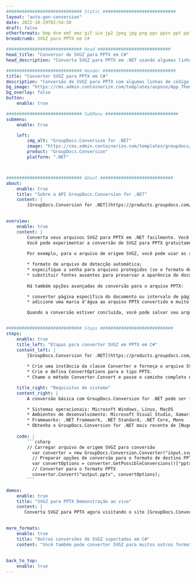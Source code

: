 ```yaml
---
############################# Static ############################
layout: "auto-gen-conversion"
date: 2022-10-29T02:54:50
draft: false
otherformats: bmp dcm emf emz gif ico jp2 jpeg jpg png pps ppsx ppt pptx psb psd svg svgz tga tif tiff webp wmf wmz
breadcrumb: SVGZ para PPTX em C#

############################# Head ############################
head_title: "Conversor de SVGZ para PPTX em C#"
head_description: "Converta SVGZ para PPTX em .NET usando algumas linhas de código. Use a API de conversão de documentos do GroupDocs para converter mais de 160 formatos de arquivo."

############################# Header ############################
title: "Converter SVGZ para PPTX em C#"
description: "Conversão de SVGZ para PPTX com algumas linhas de código .NET"
bg_image: "https://cms.admin.containerize.com/templates/aspose/App_Themes/V3/images/bg/header1.png"
bg_overlay: false
button:
    enable: true

############################# SubMenu ############################
submenu:
    enable: true

    left:
        img_alt: "GroupDocs.Conversion for .NET"
        image: "https://cms.admin.containerize.com/templates/groupdocs/images/product-logos/90x90-noborder/groupdocs-conversion-net.png"
        product: "GroupDocs.Conversion"
        platform: ".NET"



############################# About ############################
about:
    enable: true
    title: "Sobre a API GroupDocs.Conversion for .NET"
    content: |
        [GroupDocs.Conversion for .NET](https://products.groupdocs.com/conversion/net/) pode ser usado para converter Microsoft Word, Excel, PowerPoint, PDF, Visio e outros formatos. GroupDocs.Conversion é uma API independente que é adequada para sistemas internos e de back-end onde é necessário alto desempenho. Não depende de nenhum software como Microsoft ou Open Office.
    

overview:
    enable: true
    content: |
        Converta seus arquivos SVGZ para PPTX em .NET facilmente. Você pode usar apenas algumas linhas de código C# em qualquer plataforma de sua escolha, como - Windows, Linux, macOS.
        Você pode experimentar a conversão de SVGZ para PPTX gratuitamente e avaliar a qualidade dos resultados da conversão. Juntamente com cenários de conversão de arquivo simples, você pode tentar opções mais avançadas para carregar o arquivo de origem SVGZ e para salvar o resultado de saída PPTX. 
        
        Por exemplo, para o arquivo de origem SVGZ, você pode usar as seguintes opções de carregamento:

        * formato de arquivo de detecção automática;
        * especifique a senha para arquivos protegidos (se o formato de arquivo suportar);
        * substituir fontes ausentes para preservar a aparência do documento.
        
        Há também opções avançadas de conversão para o arquivo PPTX:

        * converter página específica do documento ou intervalo de páginas;
        * adicione uma marca d'água ao arquivo PPTX convertido e muito mais.

        Quando a conversão estiver concluída, você pode salvar seu arquivo PPTX no caminho do arquivo local ou em qualquer armazenamento de terceiros, como FTP, Amazon S3, Google Drive, Dropbox etc. Observe - para converter SVGZ para {{ TO}} não há necessidade de nenhum software adicional instalado - como MS Office, Open Office, Adobe Acrobat Reader etc.


############################# Steps ############################
steps:
    enable: true
    title_left: "Etapas para converter SVGZ em PPTX em C#"
    content_left: |
        [GroupDocs.Conversion for .NET](https://products.groupdocs.com/conversion/net/) torna mais fácil para os desenvolvedores converter um arquivo SVGZ para PPTX com algumas linhas de código.
        
        * Crie uma instância da classe Converter e forneça o arquivo SVGZ com o caminho completo
        * Crie e defina ConvertOptions para o tipo PPTX.
        * Chame o método Converter.Convert e passe o caminho completo e o formato (PPTX) como parâmetro

    title_right: "Requisitos de sistema"
    content_right: |
        A conversão básica com GroupDocs.Conversion for .NET pode ser feita em apenas algumas etapas simples. Nossas APIs são suportadas em todas as principais plataformas e sistemas operacionais. Antes de executar o código abaixo, certifique-se de ter os seguintes pré-requisitos instalados em seu sistema.

        * Sistemas operacionais: Microsoft Windows, Linux, MacOS
        * Ambientes de desenvolvimento: Microsoft Visual Studio, Xamarin, MonoDevelop
        * Frameworks: .NET Framework, .NET Standard, .NET Core, Mono
        * Obtenha o GroupDocs.Conversion for .NET mais recente de [Nuget](https://www.nuget.org/packages/groupdocs.conversion)
         
    code: |
        ```csharp    
        // Carregar arquivo de origem SVGZ para conversão
          var converter = new GroupDocs.Conversion.Converter("input.svgz");
          // Preparar opções de conversão para o formato de destino PPTX
          var convertOptions = converter.GetPossibleConversions()["pptx"].ConvertOptions;
          // Converter para o formato PPTX
          converter.Convert("output.pptx", convertOptions);
        ```

demos:
    enable: true
    title: "SVGZ para PPTX Demonstração ao vivo"
    content: |
       Converta SVGZ para PPTX agora visitando o site [GroupDocs.Conversion App](https://products.groupdocs.app/conversion/family). A demonstração online tem as seguintes vantagens
          

more_formats:
    enable: true
    title: "Outras conversões de SVGZ suportadas em C#"
    content: "Você também pode converter SVGZ para muitos outros formatos de arquivo. Por favor, veja a lista abaixo."
       
       
back_to_top:
    enable: true
---
```


